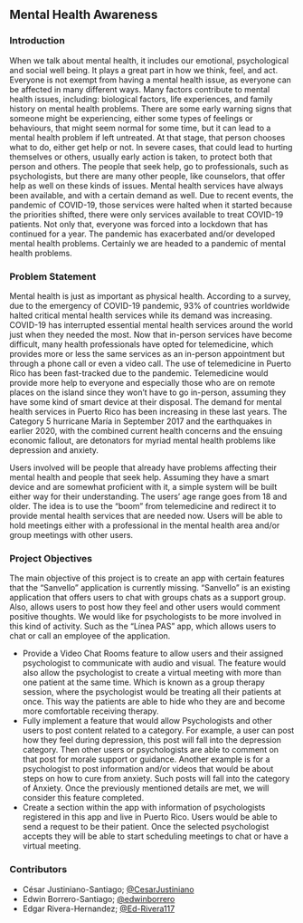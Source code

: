 ## Mental Health Awareness

### Introduction

When we talk about mental health, it includes our emotional, psychological and social well being. It plays a great part in how we think, feel, and act. Everyone is not exempt from having a mental health issue, as everyone can be affected in many different ways. Many factors contribute to mental health issues, including: biological factors, life experiences, and family history on mental health problems. There are some early warning signs that someone might be experiencing, either some types of feelings or behaviours, that might seem normal for some time, but it can lead to a mental health problem if left untreated. At that stage, that person chooses what to do, either get help or not. In severe cases, that could lead to hurting themselves or others, usually early action is taken, to protect both that person and others. The people that seek help, go to professionals, such as psychologists, but there are many other people, like counselors, that offer help as well on these kinds of issues. Mental health services have always been available, and with a certain demand as well. Due to recent events, the pandemic of COVID-19, those services were halted when it started because the priorities shifted, there were only services available to treat COVID-19 patients. Not only that, everyone was forced into a lockdown that has continued for a year. The pandemic has exacerbated and/or developed mental health problems. Certainly we are headed to a pandemic of mental health problems. 

### Problem Statement

Mental health is just as important as physical health. According to a survey, due to the emergency of COVID-19 pandemic, 93% of countries worldwide halted critical mental health services while its demand was increasing. COVID-19 has interrupted essential mental health services around the world just when they needed the most. Now that in-person services have become difficult, many health professionals have opted for telemedicine, which provides more or less the same services as an in-person appointment but through a phone call or even a video call. The use of telemedicine in Puerto Rico has been fast-tracked due to the pandemic. Telemedicine would provide more help to everyone and especially those who are on remote places on the island since they won’t have to go in-person, assuming they have some kind of smart device at their disposal. The demand for mental health services in Puerto Rico has been increasing in these last years. The Category 5 hurricane María in September 2017 and the earthquakes in earlier 2020, with the combined current health concerns and the ensuing economic fallout, are detonators for myriad mental health problems like depression and anxiety. 

Users involved will be people that already have problems affecting their mental health and people that seek help. Assuming they have a smart device and are somewhat proficient with it, a simple system will be built either way for their understanding. The users’ age range goes from 18 and older. The idea is to use the “boom” from telemedicine and redirect it to provide mental health services that are needed now. Users will be able to hold meetings either with a professional in the mental health area and/or group meetings with other users. 

### Project Objectives

The main objective of this project is to create an app with certain features that the “Sanvello” application is currently missing. “Sanvello” is an existing application that offers users to chat with groups chats as a support group. Also, allows users to post how they feel and other users would comment positive thoughts. We would like for psychologists to be more involved in this kind of activity. Such as the “Línea PAS” app, which allows users to chat or call an employee of the application. 

- Provide a Video Chat Rooms feature to allow users and their assigned psychologist to communicate with audio and visual. The feature would also allow the psychologist to create a virtual meeting with more than one patient at the same time. Which is known as a group therapy session, where the psychologist would be treating all their patients at once. This way the patients are able to hide who they are and become more comfortable receiving therapy.
- Fully implement a feature that would allow Psychologists and other users to post content related to a category. For example, a user can post how they feel during depression, this post will fall into the depression category. Then other users or psychologists are able to comment on that post for morale support or guidance.  Another example is for a psychologist to post information and/or videos that would be about steps on how to cure from anxiety. Such posts will fall into the category of Anxiety. Once the previously mentioned details are met, we will consider this feature completed.
- Create a section within the app with information of psychologists registered in this app and live in Puerto Rico. Users would be able to send a request to be their patient. Once the selected psychologist accepts they will be able to start scheduling meetings to chat or have a virtual meeting.

### Contributors

- César Justiniano-Santiago; [@CesarJustiniano](https://github.com/CesarJustiniano)
- Edwin Borrero-Santiago; [@edwinborrero](https://github.com/edwinborrero)
- Edgar Rivera-Hernandez; [@Ed-Rivera117](https://github.com/Ed-Rivera117)
